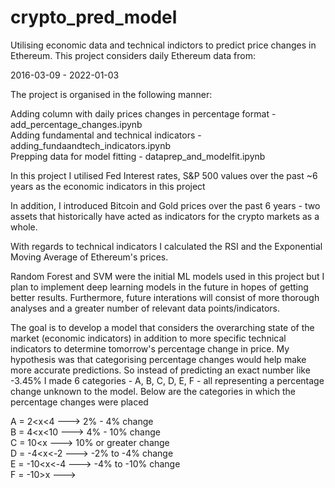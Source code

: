 # crypto_pred_model
Utilising economic data and technical indictors to predict price changes in Ethereum. This project considers daily Ethereum data from:

2016-03-09 - 2022-01-03

The project is organised in the following manner:

Adding column with daily prices changes in percentage format - add_percentage_changes.ipynb  
Adding fundamental and technical indicators - adding_fundaandtech_indicators.ipynb  
Prepping data for model fitting - dataprep_and_modelfit.ipynb  


In this project I utilised Fed Interest rates, S&P 500 values over the past ~6 years as the economic indicators in this project  

In addition, I introduced Bitcoin and Gold prices over the past 6 years - two assets that historically have acted as indicators 
for the crypto markets as a whole.  

With regards to technical indicators I calculated the RSI and the Exponential Moving Average of Ethereum's prices.  

Random Forest and SVM were the initial ML models used in this project but I plan to implement deep learning models in the future
in hopes of getting better results. Furthermore, future interations will consist of more thorough analyses and a greater number of
relevant data points/indicators.  

The goal is to develop a model that considers the overarching state of the market (economic indicators) in addition to more specific 
technical indicators to determine tomorrow's percentage change in price. My hypothesis was that categorising percentage changes would
help make more accurate predictions. So instead of predicting an exact number like -3.45% I made 6 categories - A, B, C, D, E, F - all
representing a percentage change unknown to the model. Below are the categories in which the percentage changes were placed  

A = 2<x<4 ---> 2% - 4% change  
B = 4<x<10 ---> 4% - 10% change  
C = 10<x ---> 10% or greater change  
D = -4<x<-2 ---> -2% to -4% change   
E = -10<x<-4 ---> -4% to -10% change  
F = -10>x --->  

